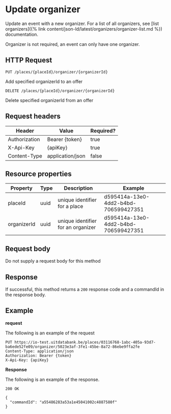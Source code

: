 ---
---

# Update organizer

Update an event with a new organizer. For a list of all organizers, see [list organizers]({% link content/json-ld/latest/organizers/organizer-list.md %}) documentation.

Organizer is not required, an event can only have one organizer.

## HTTP Request

```
PUT /places/{placeId}/organizer/{organizerId}
```

Add specified organizerId to an offer

```
DELETE /places/{placeId}/organizer/{organizerId}
```

Delete specified organizerId from an offer

## Request headers

| Header        | Value            | Required? |
| ------------- | ---------------- | --------- |
| Authorization | Bearer {token}   | true      |
| X-Api-Key     | {apiKey}         | true      |
| Content-Type  | application/json | false     |

## Resource properties

| Property	| Type | Description | Example |
|--|--|--|--|
| placeId	| uuid | unique identifier for a place | d595414a-13e0-4dd2-b4bd-706599427351 |
| organizerId	| uuid | unique identifier for an organizer | d595414a-13e0-4dd2-b4bd-706599427351 |

## Request body

Do not supply a request body for this method

## Response

If successful, this method returns a `200` response code and a commandId in the response body.

## Example

**request**

The following is an example of the request

```
PUT https://io-test.uitdatabank.be/places/03116768-1abc-405a-93d7-ba6ede52fe09/organizer/5023e3af-3fe1-45be-8a72-86ebe9ffa2fe
Content-Type: application/json
Authorization: Bearer {token}
X-Api-Key: {apiKey}
```

**Response**

The following is an example of the response.

```
200 OK

{
  "commandId": "a55486283a53a1e45041002c4887580f"
}
```
